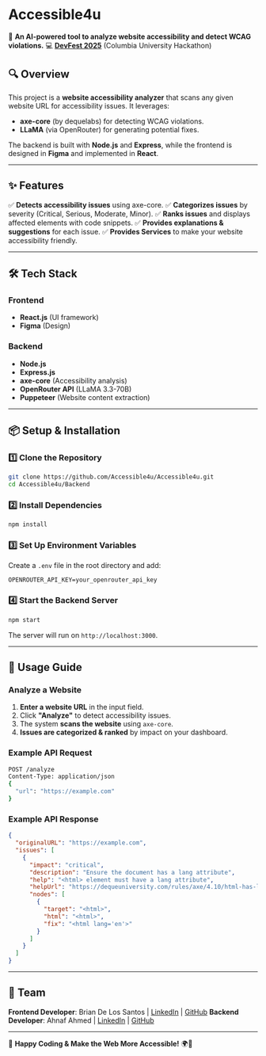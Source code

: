 # Accessible4u
🚀 **An AI-powered tool to analyze website accessibility and detect WCAG violations.**
💻 **[DevFest 2025](https://2025.devfestcu.com/)** (Columbia University Hackathon)

## **🔍 Overview**
This project is a **website accessibility analyzer** that scans any given website URL for accessibility issues. It leverages:
- **axe-core** (by dequelabs) for detecting WCAG violations.
- **LLaMA** (via OpenRouter) for generating potential fixes.

The backend is built with **Node.js** and **Express**, while the frontend is designed in **Figma** and implemented in **React**.

---

## **✨ Features**
✅ **Detects accessibility issues** using axe-core.
✅ **Categorizes issues** by severity (Critical, Serious, Moderate, Minor).
✅ **Ranks issues** and displays affected elements with code snippets.
✅ **Provides explanations & suggestions** for each issue.
✅ **Provides Services** to make your website accessibility friendly.

---

## **🛠️ Tech Stack**
### **Frontend**
- **React.js** (UI framework)
- **Figma** (Design)

### **Backend**
- **Node.js**
- **Express.js**
- **axe-core** (Accessibility analysis)
- **OpenRouter API** (LLaMA 3.3-70B)
- **Puppeteer** (Website content extraction)

---

## **📦 Setup & Installation**
### **1️⃣ Clone the Repository**
```sh
git clone https://github.com/Accessible4u/Accessible4u.git
cd Accessible4u/Backend
```

### **2️⃣ Install Dependencies**
```sh
npm install
```

### **3️⃣ Set Up Environment Variables**
Create a `.env` file in the root directory and add:
```
OPENROUTER_API_KEY=your_openrouter_api_key
```

### **4️⃣ Start the Backend Server**
```sh
npm start
```

The server will run on `http://localhost:3000`.

---

## **🚀 Usage Guide**
### **Analyze a Website**
1. **Enter a website URL** in the input field.
2. Click **"Analyze"** to detect accessibility issues.
3. The system **scans the website** using `axe-core`.
4. **Issues are categorized & ranked** by impact on your dashboard.

### **Example API Request**
```sh
POST /analyze
Content-Type: application/json
{
  "url": "https://example.com"
}
```

### **Example API Response**
```json
{
  "originalURL": "https://example.com",
  "issues": [
    {
      "impact": "critical",
      "description": "Ensure the document has a lang attribute",
      "help": "<html> element must have a lang attribute",
      "helpUrl": "https://dequeuniversity.com/rules/axe/4.10/html-has-lang",
      "nodes": [
        {
          "target": "<html>",
          "html": "<html>",
          "fix": "<html lang='en'>"
        }
      ]
    }
  ]
}
```

---

## **👥 Team**
**Frontend Developer**: Brian De Los Santos | [LinkedIn](https://www.linkedin.com/in/briandelossantoscyber/) | [GitHub](https://github.com/BrianD445)
**Backend Developer**: Ahnaf Ahmed | [LinkedIn](https://www.linkedin.com/in/ahnafahmed13/) | [GitHub](https://github.com/AhnafAhmed13)

---

🚀 **Happy Coding & Make the Web More Accessible!** 🌍🎉
